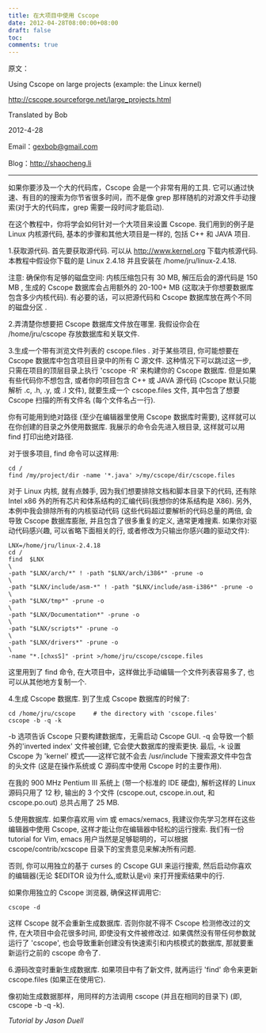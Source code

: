 ```yaml
---
title: 在大项目中使用 Cscope
date: 2012-04-28T08:00:00+08:00
draft: false
toc:
comments: true
---
```



原文：

Using Cscope on large projects (example: the Linux kernel)

<http://cscope.sourceforge.net/large_projects.html>

Translated by Bob

2012-4-28

Email：<gexbob@gmail.com>

Blog：<http://shaocheng.li> 

***

如果你要涉及一个大的代码库，Cscope 会是一个非常有用的工具. 它可以通过快速、有目的的搜索为你节省很多时间，而不是像 grep 那样随机的对源文件手动搜索(对于大的代码库，grep 需要一段时间才能启动).

在这个教程中，你将学会如何针对一个大项目来设置 Cscope. 我们用到的例子是 Linux 内核源代码, 基本的步骤和其他大项目是一样的, 包括 C++ 和 JAVA 项目.

<!-- more -->

1.获取源代码. 首先要获取源代码. 可以从 http://www.kernel.org 下载内核源代码. 本教程中假设你下载的是 Linux 2.4.18 并且安装在 /home/jru/linux-2.4.18.

注意: 确保你有足够的磁盘空间: 内核压缩包只有 30 MB, 解压后会的源代码是 150 MB , 生成的 Cscope 数据库会占用额外的 20-100+ MB (这取决于你想要数据库包含多少内核代码). 有必要的话，可以把源代码和 Cscope 数据库放在两个不同的磁盘分区 .

2.弄清楚你想要把 Cscope 数据库文件放在哪里. 我假设你会在 /home/jru/cscope 存放数据库和关联文件.

3.生成一个带有浏览文件列表的 cscope.files . 对于某些项目, 你可能想要在 Cscope 数据库中包含项目目录中的所有 C 源文件. 这种情况下可以跳过这一步, 只需在项目的顶层目录上执行 'cscope -R' 来构建你的 Cscope 数据库. 但是如果有些代码你不想包含, 或者你的项目包含 C++ 或 JAVA 源代码 (Cscope 默认只能解析 .c, .h, .y, 或 .l 文件), 就要生成一个 cscope.files 文件, 其中包含了想要 Cscope 扫描的所有文件名 (每个文件名占一行).

你有可能用到绝对路径 (至少在编辑器里使用 Cscope 数据库时需要), 这样就可以在你创建的目录之外使用数据库. 我展示的命令会先进入根目录, 这样就可以用 find 打印出绝对路径.

对于很多项目, find 命令可以这样用:

    cd /  
    find /my/project/dir -name '*.java' >/my/cscope/dir/cscope.files  

对于 Linux 内核, 就有点棘手, 因为我们想要排除文档和脚本目录下的代码, 还有除 Intel x86 外的所有芯片和体系结构的汇编代码(我想你的体系结构是 X86). 另外, 本例中我会排除所有的内核驱动代码 (这些代码超过要解析的代码总量的两倍, 会导致 Cscope 数据库膨胀, 并且包含了很多重复的定义, 通常更难搜素. 如果你对驱动代码感兴趣, 可以省略下面相关的行, 或者修改为只输出你感兴趣的驱动文件):


    LNX=/home/jru/linux-2.4.18  
	cd /       
	find  $LNX                                                                \  
	-path "$LNX/arch/*" ! -path "$LNX/arch/i386*" -prune -o               \  
	-path "$LNX/include/asm-*" ! -path "$LNX/include/asm-i386*" -prune -o \  
	-path "$LNX/tmp*" -prune -o                                           \  
	-path "$LNX/Documentation*" -prune -o                                 \  
	-path "$LNX/scripts*" -prune -o                                       \  
	-path "$LNX/drivers*" -prune -o                                       \  
    -name "*.[chxsS]" -print >/home/jru/cscope/cscope.files  
    
这里用到了 find 命令, 在大项目中，这样做比手动编辑一个文件列表容易多了, 也可以从其他地方复制一个.

4.生成 Cscope 数据库. 到了生成 Cscope 数据库的时候了:

    cd /home/jru/cscope     # the directory with 'cscope.files'  
    cscope -b -q -k  
    
-b 选项告诉 Cscope 只要构建数据库，无需启动 Cscope GUI. -q 会导致一个额外的'inverted index' 文件被创建, 它会使大数据库的搜索更快. 最后, -k 设置 Cscope 为 'kernel' 模式——这样它就不会去 /usr/include 下搜索源文件中包含的头文件 (这是在操作系统或 C 源码库中使用 Cscope 时的主要作用).

在我的 900 MHz Pentium III 系统上 (带一个标准的 IDE 硬盘), 解析这样的 Linux 源码只用了 12 秒, 输出的 3 个文件 (cscope.out, cscope.in.out, 和 cscope.po.out) 总共占用了 25 MB.

5.使用数据库. 如果你喜欢用 vim 或 emacs/xemacs, 我建议你先学习怎样在这些编辑器中使用 Cscope, 这样才能让你在编辑器中轻松的运行搜索. 我们有一份 tutorial for Vim, emacs 用户当然是足够聪明的，可以根据 cscope/contrib/xcscope 目录下的宝贵意见来解决所有问题.

否则, 你可以用独立的基于 curses 的 Cscope GUI 来运行搜索, 然后启动你喜欢的编辑器(无论 $EDITOR 设为什么,或默认是vi) 来打开搜索结果中的行.

如果你用独立的 Cscope 浏览器, 确保这样调用它:

    cscope -d  
    
这样 Cscope 就不会重新生成数据库. 否则你就不得不 Cscope 检测修改过的文件, 在大项目中会花很多时间, 即使没有文件被修改过. 如果偶然没有带任何参数就运行了 'cscope', 也会导致重新创建没有快速索引和内核模式的数据库, 那就要重新运行之前的 cscope 命令了.

6.源码改变时重新生成数据库.
如果项目中有了新文件, 就再运行 'find' 命令来更新 cscope.files (如果正在使用它).

像初始生成数据那样，用同样的方法调用 cscope (并且在相同的目录下) (即, cscope -b -q -k).
 
*Tutorial by Jason Duell*

